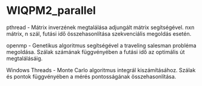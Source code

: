 # WIQPM2_parallel

pthread - Mátrix inverzének megtalálása adjungált mátrix segítségével. nxn mátrix, n szál, futási idő összehasonlítása szekvenciális megoldás esetén.

openmp - Genetikus algoritmus segítségével a traveling salesman probléma megoldása. Szálak számának függvényében a futási idő az optimális út megtalálásáig.

Windows Threads - Monte Carlo algoritmus integrál kiszámításához. Szálak és pontok függvényében a mérés pontosságának összehasonlítása.
